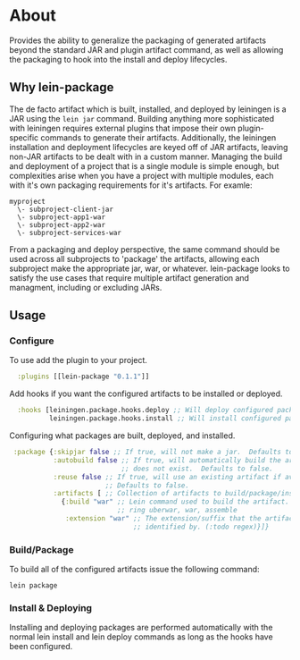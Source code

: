 # About

Provides the ability to generalize the packaging of generated artifacts beyond the standard JAR and plugin artifact command, as well as allowing the packaging to hook into the install and deploy lifecycles.

## Why lein-package

The de facto artifact which is built, installed, and deployed by leiningen is a JAR using the ``lein jar`` command.  Building anything more sophisticated with leiningen requires external plugins that impose their own plugin-specific commands to generate their artifacts.  Additionally, the leiningen installation and deployment lifecycles are keyed off of JAR artifacts, leaving non-JAR artifacts to be dealt with in a custom manner.  Managing the build and deployment of a project that is a single module is simple enough, but complexities arise when you have a project with multiple modules, each with it's own packaging requirements for it's artifacts.  For examle:

```
myproject
  \- subproject-client-jar
  \- subproject-app1-war
  \- subproject-app2-war
  \- subproject-services-war
```

From a packaging and deploy perspective, the same command should be used across all subprojects to 'package' the artifacts, allowing each subproject make the appropriate jar, war, or whatever.  lein-package looks to satisfy the use cases that require multiple artifact generation and managment, including or excluding JARs.

## Usage

### Configure
To use add the plugin to your project.

```clojure
  :plugins [[lein-package "0.1.1"]]
```

Add hooks if you want the configured artifacts to be installed or deployed.

```clojure
  :hooks [leiningen.package.hooks.deploy ;; Will deploy configured packages to remote repos when lein deploy is issued
          leiningen.package.hooks.install ;; Will install configured packages to local repo when lein install is issued.]
```

Configuring what packages are built, deployed, and installed.

```clojure
 :package {:skipjar false ;; If true, will not make a jar.  Defaults to false.
           :autobuild false ;; If true, will automatically build the artifact if it 
                            ;; does not exist.  Defaults to false.
           :reuse false ;; If true, will use an existing artifact if available.  
                        ;; Defaults to false.
           :artifacts [ ;; Collection of artifacts to build/package/install/deploy
             {:build "war" ;; Lein command used to build the artifact. e.g ring war, 
                           ;; ring uberwar, war, assemble
              :extension "war" ;; The extension/suffix that the artifact file can be 
                               ;; identified by. (:todo regex)}]}
```
 
### Build/Package
To build all of the configured artifacts issue the following command:

```
lein package
```

### Install & Deploying
Installing and deploying packages are performed automatically with the normal lein install and lein deploy commands as long as the hooks have been configured.
